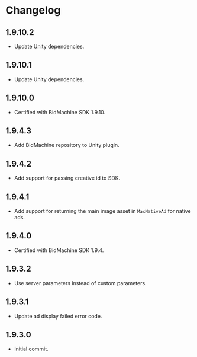 # Changelog

## 1.9.10.2
* Update Unity dependencies.

## 1.9.10.1
* Update Unity dependencies.

## 1.9.10.0
* Certified with BidMachine SDK 1.9.10.

## 1.9.4.3
* Add BidMachine repository to Unity plugin.

## 1.9.4.2
* Add support for passing creative id to SDK.

## 1.9.4.1
* Add support for returning the main image asset in `MaxNativeAd` for native ads.

## 1.9.4.0
* Certified with BidMachine SDK 1.9.4.

## 1.9.3.2
* Use server parameters instead of custom parameters.

## 1.9.3.1
* Update ad display failed error code.

## 1.9.3.0
* Initial commit.
